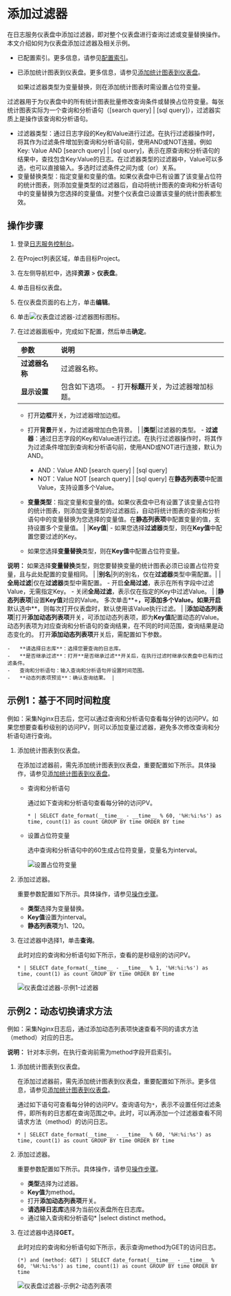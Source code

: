 # 添加过滤器

在日志服务仪表盘中添加过滤器，即对整个仪表盘进行查询过滤或变量替换操作。本文介绍如何为仪表盘添加过滤器及相关示例。

-   已配置索引。更多信息，请参见[配置索引](/cn.zh-CN/查询和分析/配置索引.md)。
-   已添加统计图表到仪表盘。更多信息，请参见[添加统计图表到仪表盘](/cn.zh-CN/可视化与告警/仪表盘/添加统计图表到仪表盘.md)。

    如果过滤器类型为变量替换，则在添加统计图表时需设置占位符变量。


过滤器用于为仪表盘中的所有统计图表批量修改查询条件或替换占位符变量。每张统计图表实际为一个查询和分析语句（\[search query\] \| \[sql query\]），过滤器实质上是操作该查询和分析语句。

-   过滤器类型：通过日志字段的Key和Value进行过滤。在执行过滤器操作时，将其作为过滤条件增加到查询和分析语句前，使用AND或NOT连接。例如Key: Value AND \[search query\] \| \[sql query\]，表示在原查询和分析语句的结果中，查找包含Key:Value的日志。在过滤器类型的过滤器中，Value可以多选，也可以直接输入。多选时过滤条件之间为或（or）关系。
-   变量替换类型：指定变量和变量的值。如果仪表盘中已有设置了该变量占位符的统计图表，则添加变量类型的过滤器后，自动将统计图表的查询和分析语句中的变量替换为您选择的变量值。对整个仪表盘已设置该变量的统计图表都生效。

## 操作步骤

1.  登录[日志服务控制台](https://sls.console.aliyun.com)。

2.  在Project列表区域，单击目标Project。

3.  在左侧导航栏中，选择**资源** \> **仪表盘**。

4.  单击目标仪表盘。

5.  在仪表盘页面的右上方，单击**编辑**。

6.  单击![仪表盘过滤器-过滤器图标](https://static-aliyun-doc.oss-accelerate.aliyuncs.com/assets/img/zh-CN/1377317951/p36998.png)图标。

7.  在过滤器面板中，完成如下配置，然后单击**确定**。

    |参数|说明|
    |:-|:-|
    |**过滤器名称**|过滤器名称。|
    |**显示设置**|包含如下选项。     -   打开**标题**开关，为过滤器增加标题。
    -   打开**边框**开关，为过滤器增加边框。
    -   打开**背景**开关，为过滤器增加白色背景。 |
    |**类型**|过滤器的类型。     -   **过滤器**：通过日志字段的Key和Value进行过滤。在执行过滤器操作时，将其作为过滤条件增加到查询和分析语句前，使用AND或NOT进行连接，默认为AND。

        -   AND：Value AND \[search query\] \| \[sql query\]
        -   NOT：Value NOT \[search query\] \| \[sql query\]
在**静态列表项**中配置Value，支持设置多个Value。

    -   **变量类型**：指定变量和变量的值。如果仪表盘中已有设置了该变量占位符的统计图表，则添加变量类型的过滤器后，自动将统计图表的查询和分析语句中的变量替换为您选择的变量值。在**静态列表项**中配置变量的值，支持设置多个变量值。 |
    |**Key值**|    -   如果您选择**过滤器**类型，则在**Key值**中配置您要过滤的Key。
    -   如果您选择**变量替换**类型，则在**Key值**中配置占位符变量。

**说明：** 如果选择**变量替换**类型，则您要替换变量的统计图表必须已设置占位符变量，且与此处配置的变量相同。 |
    |**别名**|列的别名，仅在**过滤器**类型中需配置。|
    |**全局过滤**|仅在**过滤器**类型中需配置。     -   开启**全局过滤**，表示在所有字段中过滤Value，无需指定Key。
    -   关闭**全局过滤**，表示仅在指定的Key中过滤Value。 |
    |**静态列表项**|设置**Key值**对应的Value。 多次单击**+**，可添加多个Value。如果开启**默认选中**，则每次打开仪表盘时，默认使用该Value执行过滤。 |
    |**添加动态列表项**|打开**添加动态列表项**开关，可添加动态列表项，即为**Key值**配置动态的Value。动态列表项为对应查询和分析语句的查询结果，在不同的时间范围，查询结果是动态变化的。 打开**添加动态列表项**开关后，需配置如下参数。

    -   **请选择日志库**：选择您要查询的日志库。
    -   **是否继承过滤**：打开**是否继承过滤**开关后，在执行过滤时继承仪表盘中已有的过滤条件。
    -   查询和分析语句：输入查询和分析语句并设置时间范围。
    -   **动态列表项预览**：确认查询结果。 |


## 示例1：基于不同时间粒度

例如：采集Nginx日志后，您可以通过查询和分析语句查看每分钟的访问PV。如果您想要查看秒级别的访问PV，则可以添加变量过滤器，避免多次修改查询和分析语句进行查询。

1.  添加统计图表到仪表盘。

    在添加过滤器前，需先添加统计图表到仪表盘，重要配置如下所示。具体操作，请参见[添加统计图表到仪表盘](/cn.zh-CN/可视化与告警/仪表盘/添加统计图表到仪表盘.md)。

    -   查询和分析语句

        通过如下查询和分析语句查看每分钟的访问PV。

        ```
        * | SELECT date_format(__time__ - __time__ % 60, '%H:%i:%s') as time, count(1) as count GROUP BY time ORDER BY time
        ```

    -   设置占位符变量

        选中查询和分析语句中的60生成占位符变量，变量名为interval。

        ![设置占位符变量](https://static-aliyun-doc.oss-accelerate.aliyuncs.com/assets/img/zh-CN/4632080261/p13757.png)

2.  添加过滤器。

    重要参数配置如下所示。具体操作，请参见[操作步骤](#section_gdp_tpc_mfb)。

    -   **类型**选择为变量替换。
    -   **Key值**设置为interval。
    -   **静态列表项**为1、120。
3.  在过滤器中选择1，单击**查询**。

    此时对应的查询和分析语句如下所示，查看的是秒级别的访问PV。

    ```
    * | SELECT date_format(__time__ - __time__ % 1, '%H:%i:%s') as time, count(1) as count GROUP BY time ORDER BY time 
    ```

    ![仪表盘过滤器-示例1-过滤器](https://static-aliyun-doc.oss-accelerate.aliyuncs.com/assets/img/zh-CN/2377317951/p13759.png)


## 示例2：动态切换请求方法

例如：采集Nginx日志后，通过添加动态列表项快速查看不同的请求方法（method）对应的日志。

**说明：** 针对本示例，在执行查询前需为method字段开启索引。

1.  添加统计图表到仪表盘。

    在添加过滤器前，需先添加统计图表到仪表盘，重要配置如下所示。更多信息，请参见[添加统计图表到仪表盘](/cn.zh-CN/可视化与告警/仪表盘/添加统计图表到仪表盘.md)。

    通过如下语句可查看每分钟的访问PV。查询语句为`*`，表示不设置任何过滤条件，即所有的日志都在查询范围之中。此时，可以再添加一个过滤器查看不同请求方法（method）的访问日志。

    ```
    * | SELECT date_format(__time__ - __time__ % 60, '%H:%i:%s') as time, count(1) as count GROUP BY time ORDER BY time
    ```

2.  添加过滤器。

    重要参数配置如下所示。具体操作，请参见[操作步骤](#section_gdp_tpc_mfb)。

    -   **类型**选择为过滤器。
    -   **Key值**为method。
    -   打开**添加动态列表项**开关。
    -   **请选择日志库**选择为当前仪表盘所在日志库。
    -   通过输入查询和分析语句\* \|select distinct method。
3.  在过滤器中选择**GET**。

    此时对应的查询和分析语句如下所示，表示查询method为GET的访问日志。

    ```
    (*) and (method: GET) | SELECT date_format(__time__ - __time__ % 60, '%H:%i:%s') as time, count(1) as count GROUP BY time ORDER BY time 
    ```

    ![仪表盘过滤器-示例2-动态列表项](https://static-aliyun-doc.oss-accelerate.aliyuncs.com/assets/img/zh-CN/2377317951/p13761.png)



